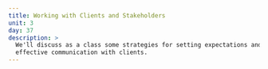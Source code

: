 ```yaml
---
title: Working with Clients and Stakeholders
unit: 3
day: 37
description: >
  We'll discuss as a class some strategies for setting expectations and
  effective communication with clients.
---
```

